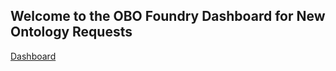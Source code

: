 ## Welcome to the OBO Foundry Dashboard for New Ontology Requests

[Dashboard](dashboard/index.html)

